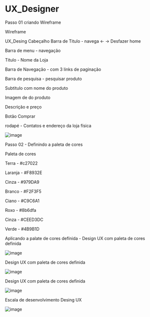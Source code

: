 # UX_Designer

Passo 01 criando Wireframe 

Wireframe 

UX_Desing Cabeçalho Barra de Titulo - navega <- -> Desfazer home

Barra de menu - navegação

Titulo - Nome da Loja

Barra de Navegação - com 3 links de paginação

Barra de pesquisa - pesquisar produto

Subtitulo com nome do produto

Imagem de do produto

Descrição e preço

Botão Comprar

rodapé - Contatos e endereço da loja física



![image](https://github.com/edudias1972/UX_Designer/assets/80340034/78ae87e9-9b87-4439-940f-48b1b4b2b44f)


Passo 02 - Definindo a paleta de cores 

Paleta de cores 
 
Terra - #c27022 

Laranja - #F8932E

Cinza - #979DA9

Branco -  #F2F3F5

Ciano -  #C9C6A1

Roxo - #8b6dfa

Cinza - #CEED3DC

Verde - #4B9B1D

Aplicando a palate de cores defínida - Design UX com paleta de cores definida 

![image](https://github.com/edudias1972/UX_Designer/assets/80340034/4bae8a66-ce1d-43a9-92b0-650cad80c389)


Design UX com paleta de cores definida 

![image](https://github.com/edudias1972/UX_Designer/assets/80340034/698a1e6d-ab9a-4d08-905e-e86e3c71dc87)


Design UX com paleta de cores definida

![image](https://github.com/edudias1972/UX_Designer/assets/80340034/f468f830-4ab5-4d42-9701-9d4a056a16b9)

Escala de desenvolvimento Desing UX 

![image](https://github.com/edudias1972/UX_Designer/assets/80340034/44029c6c-e595-4a1a-b5a2-d0508d2b4030)

